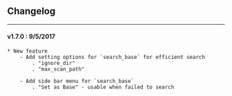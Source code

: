 ## Changelog
***

#### v1.7.0 : 9/5/2017

	* New feature
		- Add setting options for `search_base` for efficient search
			. "ignore_dir"
			. "max_scan_path"

		- Add side bar menu for `search_base`
			. "Set as Base" - usable when failed to search
